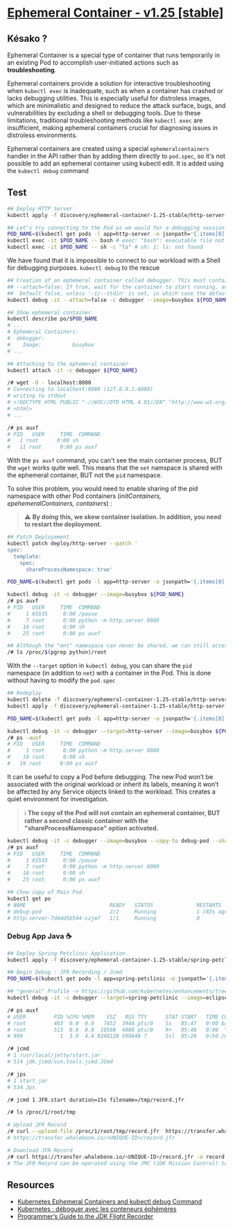 # [Ephemeral Container - v1.25 [stable]][ephemeral-container-doc]

## Késako ?

Ephemeral Container is a special type of container that runs temporarily in an existing Pod to accomplish user-initiated actions such as **troubleshooting**.

Ephemeral containers provide a solution for interactive troubleshooting when `kubectl exec` is inadequate, such as when a container has crashed or lacks debugging utilities. This is especially useful for distroless images, which are minimalistic and designed to reduce the attack surface, bugs, and vulnerabilities by excluding a shell or debugging tools. Due to these limitations, traditional troubleshooting methods like `kubectl exec` are insufficient, making ephemeral containers crucial for diagnosing issues in distroless environments.

Ephemeral containers are created using a special `ephemeralcontainers` handler in the API rather than by adding them directly to `pod.spec`, so it's not possible to add an ephemeral container using kubectl edit. It is added using the `kubectl debug` command

## Test

```bash
## Deploy HTTP Server
kubectl apply -f discovery/ephemeral-container-1.25-stable/http-server-distroless.deploy.yml

## Let's try connecting to the Pod as we would for a debugging session
POD_NAME=$(kubectl get pods -l app=http-server -o jsonpath='{.items[0].metadata.name}')
kubectl exec -it $POD_NAME -- bash # exec: "bash": executable file not found in $PATH: unknown
kubectl exec -it $POD_NAME -- sh -c "ls" # sh: 1: ls: not found
```

We have found that it is impossible to connect to our workload with a Shell for debugging purposes. `kubectl debug` to the rescue

```bash
## Creation of an ephemeral container called debugger. This must contain the tools needed for debugging -> busybox
## --attach=false: If true, wait for the container to start running, and then attach as if 'kubectl attach ...' were called.
##  Default false, unless '-i/--stdin' is set, in which case the default is true.
kubectl debug -it --attach=false -c debugger --image=busybox ${POD_NAME}

## Show ephemeral container
kubectl describe po/$POD_NAME
# ...
# Ephemeral Containers:
#  debugger:
#    Image:          busybox
# ...

## Attaching to the ephemeral container
kubectl attach -it -c debugger ${POD_NAME}

/# wget -O - localhost:8080
# Connecting to localhost:8080 (127.0.0.1:8080)
# writing to stdout
# <!DOCTYPE HTML PUBLIC "-//W3C//DTD HTML 4.01//EN" "http://www.w3.org/TR/html4/strict.dtd">
# <html>
# ...

/# ps auxf
# PID   USER     TIME  COMMAND
#   1 root      0:00 sh
#   11 root      0:00 ps auxf
```

With the `ps auxf` command, you can't see the main container process, BUT the `wget` works quite well. This means that the `net` namspace is shared with the ephemeral container, BUT not the `pid` namespace.

To solve this problem, you would need to enable sharing of the pid namespace with other Pod containers (*initContainers, epehemeralContainers, containers*) :

> ⚠️ **By doing this, we skew container isolation. In addition, you need to restart the deployment.**

```bash
## Patch Deployement
kubectl patch deploy/http-server --patch '
spec:
  template:
    spec:
      shareProcessNamespace: true'

POD_NAME=$(kubectl get pods -l app=http-server -o jsonpath='{.items[0].metadata.name}')

kubectl debug -it -c debugger --image=busybox ${POD_NAME}
/# ps auxf
# PID   USER     TIME  COMMAND
#     1 65535     0:00 /pause
#     7 root      0:00 python -m http.server 8080
#    16 root      0:00 sh
#    25 root      0:00 ps auxf

## Although the "mnt" namespace can never be shared, we can still access the file system of the main container
/# ls /proc/$(pgrep python)/root
```

With the `--target` option in `kubectl debug`, you can share the `pid` namespace (in addition to `net`) with a container in the Pod. This is done without having to modify the `pod.spec`

```bash
## Redeploy
kubectl delete -f discovery/ephemeral-container-1.25-stable/http-server-distroless.deploy.yml
kubectl apply -f discovery/ephemeral-container-1.25-stable/http-server-distroless.deploy.yml

POD_NAME=$(kubectl get pods -l app=http-server -o jsonpath='{.items[0].metadata.name}')

kubectl debug -it -c debugger --target=http-server --image=busybox ${POD_NAME}
/# ps -auxf
# PID   USER     TIME  COMMAND
#     1 root      0:00 python -m http.server 8080
#    10 root      0:00 sh
#   19 root      0:00 ps auxf
```

It can be useful to copy a Pod before debugging. The new Pod won’t be associated with the original workload or inherit its labels, meaning it won’t be affected by any Service objects linked to the workload. This creates a quiet environment for investigation.

> ℹ️ **The copy of the Pod will not contain an ephemeral container, BUT rather a second classic container with the "shareProcessNamespace" option activated.**

```bash
kubectl debug -it -c debugger --image=busybox --copy-to debug-pod --share-processes ${POD_NAME}
/# ps auxf
# PID   USER     TIME  COMMAND
#     1 65535     0:00 /pause
#     7 root      0:00 python -m http.server 8080
#    16 root      0:00 sh
#    25 root      0:00 ps auxf

## Chow copy of Main Pod
kubectl get po
# NAME                           READY   STATUS              RESTARTS      AGE
# debug-pod                      2/2     Running             1 (83s ago)   3m29s
# http-server-7d4dd5b544-czjm7   1/1     Running             0             15m
```

### Debug App Java ☕

```bash
## Deploy Spring Petclinic Application
kubectl apply -f discovery/ephemeral-container-1.25-stable/spring-petclinic.deploy.yml

## Begin Debug : JFR Recording / Jcmd
POD_NAME=$(kubectl get pods -l app=spring-petclinic -o jsonpath='{.items[0].metadata.name}')

## "general" Profile -> https://github.com/kubernetes/enhancements/tree/master/keps/sig-cli/1441-kubectl-debug#profile-general
kubectl debug -it -c debugger --target=spring-petclinic --image=eclipse-temurin:17-jdk ${POD_NAME} --profile=general -- bash

/# ps auxf
# USER         PID %CPU %MEM    VSZ   RSS TTY      STAT START   TIME COMMAND
# root         463  0.0  0.0   7452  3944 pts/0    Ss   05:47   0:00 bash
# root         513  0.0  0.0  10588  4088 pts/0    R+   05:48   0:00  \_ ps auxf
# 999            1  3.0  4.4 9240128 590848 ?      Ssl  05:20   0:50 /media/rosetta/rosetta /opt/java/openjdk/bin/java java -jar /usr/local/jetty/start.jar

/# jcmd
# 1 /usr/local/jetty/start.jar
# 514 jdk.jcmd/sun.tools.jcmd.JCmd

/# jps
# 1 start.jar
# 534 Jps

/# jcmd 1 JFR.start duration=15s filename=/tmp/record.jfr

/# ls /proc/1/root/tmp

# Upload JFR Record
/# curl --upload-file /proc/1/root/tmp/record.jfr  https://transfer.whalebone.io/record.jfr
# https://transfer.whalebone.io/<UNIQUE-ID>/record.jfr

# Download JFR Record
/# curl https://transfer.whalebone.io/<UNIQUE-ID>/record.jfr -o record.jfr
# The JFR Record can be operated using the JMC (JDK Mission Control) tool.
```

## Resources

- [Kubernetes Ephemeral Containers and kubectl debug Command][kubernetes-ephemeral-containers-blog-iximiuz]
- [Kubernetes : déboguer avec les conteneurs éphémères][k8s-debug-ephemeral-containers-blog-adaltas]
- [Programmer’s Guide to the JDK Flight Recorder][jfr-jfokus-2023-pdf]

<!-- Links -->
[ephemeral-container-doc]: https://kubernetes.io/docs/concepts/workloads/pods/ephemeral-containers/
[kubernetes-ephemeral-containers-blog-iximiuz]: https://iximiuz.com/en/posts/kubernetes-ephemeral-containers/
[k8s-debug-ephemeral-containers-blog-adaltas]: https://www.adaltas.com/fr/2023/02/07/k8s-debug-ephemeral-containers/
[jfr-jfokus-2023-pdf]: https://www.jfokus.se/jfokus23-preso/Programmers-Guide-to-JDK-Flight-Recorder.pdf
